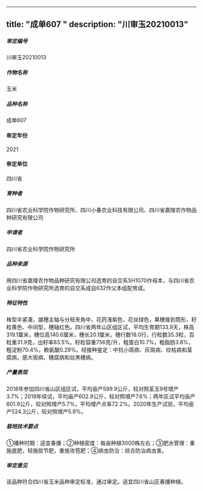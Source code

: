 
---
title: "成单607      "
description: "川审玉20210013"
---
##### 审定编号 
川审玉20210013

##### 作物名称
玉米

##### 品种名称
成单607      

#### 审定年份
2021	

#### 审定单位
四川省

##### 育种者
四川省农业科学院作物研究所、四川小春农业科技有限公司、四川省嘉陵农作物品种研究有限公司

##### 申请者
四川省农业科学院作物研究所

##### 品种来源
用四川省嘉陵农作物品种研究有限公司选育的自交系SH1070作母本，与四川省农业科学院作物研究所选育的自交系成自632作父本组配育成。

##### 特征特性
株型半紧凑，雄穗主轴与分枝夹角中，花药浅紫色，花丝绿色，果穗锥到筒形，籽粒黄色、中间型，穗轴红色。四川省两年山区组区试，平均生育期133.9天，株高319.1厘米，穗位高140.6厘米，穗长20.1厘米，穗行数18.0行，行粒数35.3粒，百粒重31.9克，出籽率83.5%。籽粒容重756克/升，粗蛋白10.7%，粗脂肪3.8%，粗淀粉70.4%，赖氨酸0.29%。经接种鉴定：中抗小斑病、灰斑病、纹枯病和茎腐病，感大斑病、穗腐病和丝黑穗病。

##### 产量表现
2018年参加四川省山区组区试，平均亩产599.9公斤，较对照荃玉9号增产3.7%；2019年续试，平均亩产602.9公斤，较对照增产7.6%；两年区试平均亩产601.9公斤，较对照增产5.7%，平均增产点率72.2%。2020年生产试验，平均亩产524.3公斤，较对照增产5.9%。

##### 栽培技术要点
①播种时期：适宜春播；②种植密度：每亩种植3000株左右；③肥水管理：重施底肥，轻施拔节肥，重施攻苞肥；④病虫防治：综合防治病虫害。

##### 审定意见
该品种符合四川省玉米品种审定标准，通过审定。适宜四川省山区春播种植。


